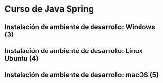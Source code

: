 # Curso de Java Spring

## Instalación de ambiente de desarrollo: Windows (3)

## Instalación de ambiente de desarrollo: Linux Ubuntu (4)

## Instalación de ambiente de desarrollo: macOS (5)
